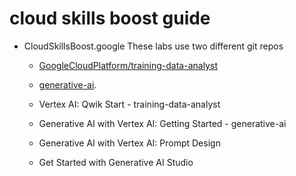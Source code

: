# cloud skills boost guide


* CloudSkillsBoost.google
    These labs use two different git repos
    - [GoogleCloudPlatform/training-data-analyst](https://github.com/GoogleCloudPlatform/training-data-analyst)
    - [generative-ai]( https://github.com/GoogleCloudPlatform/generative-ai/blob/main/language/prompts/intro_prompt_design.ipynb).

    - Vertex AI: Qwik Start - training-data-analyst
    - Generative AI with Vertex AI: Getting Started - generative-ai
    - Generative AI with Vertex AI: Prompt Design
    - Get Started with Generative AI Studio
